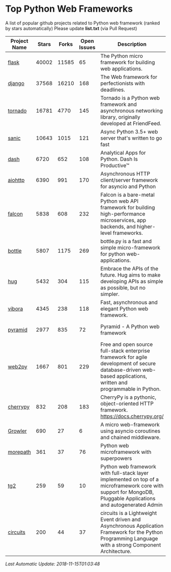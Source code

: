 # Top Python Web Frameworks
A list of popular github projects related to Python web framework (ranked by stars automatically)
Please update **list.txt** (via Pull Request)

| Project Name | Stars | Forks | Open Issues | Description | Last Commit |
| ------------ | ----- | ----- | ----------- | ----------- | ----------- |
| [flask](https://github.com/pallets/flask) | 40002 | 11585 | 65 | The Python micro framework for building web applications. | 2018-11-13 19:06:12 |
| [django](https://github.com/django/django) | 37568 | 16210 | 168 | The Web framework for perfectionists with deadlines. | 2018-11-14 14:47:22 |
| [tornado](https://github.com/tornadoweb/tornado) | 16781 | 4770 | 145 | Tornado is a Python web framework and asynchronous networking library, originally developed at FriendFeed. | 2018-11-02 20:18:39 |
| [sanic](https://github.com/huge-success/sanic) | 10643 | 1015 | 121 | Async Python 3.5+ web server that's written to go fast | 2018-11-14 13:16:43 |
| [dash](https://github.com/plotly/dash) | 6720 | 652 | 108 | Analytical Apps for Python. Dash Is Productive™ | 2018-11-12 20:13:32 |
| [aiohttp](https://github.com/aio-libs/aiohttp) | 6390 | 991 | 170 | Asynchronous HTTP client/server framework for asyncio and Python | 2018-11-14 12:20:31 |
| [falcon](https://github.com/falconry/falcon) | 5838 | 608 | 232 | Falcon is a bare-metal Python web API framework for building high-performance microservices, app backends, and higher-level frameworks. | 2018-11-09 19:50:50 |
| [bottle](https://github.com/bottlepy/bottle) | 5807 | 1175 | 269 | bottle.py is a fast and simple micro-framework for python web-applications. | 2018-10-25 18:49:23 |
| [hug](https://github.com/timothycrosley/hug) | 5432 | 304 | 115 | Embrace the APIs of the future. Hug aims to make developing APIs as simple as possible, but no simpler. | 2018-09-18 05:18:55 |
| [vibora](https://github.com/vibora-io/vibora) | 4345 | 238 | 118 | Fast, asynchronous and elegant Python web framework. | 2018-07-17 22:02:08 |
| [pyramid](https://github.com/Pylons/pyramid) | 2977 | 835 | 72 | Pyramid - A Python web framework | 2018-11-13 02:07:15 |
| [web2py](https://github.com/web2py/web2py) | 1667 | 801 | 229 | Free and open source full-stack enterprise framework for agile development of secure database-driven web-based applications, written and programmable in Python. | 2018-11-01 15:24:53 |
| [cherrypy](https://github.com/cherrypy/cherrypy) | 832 | 208 | 183 | CherryPy is a pythonic, object-oriented HTTP framework.      https://docs.cherrypy.org/ | 2018-11-05 23:28:30 |
| [Growler](https://github.com/pyGrowler/Growler) | 690 | 27 | 6 | A micro web-framework using asyncio coroutines and chained middleware. | 2017-03-12 02:39:16 |
| [morepath](https://github.com/morepath/morepath) | 361 | 37 | 76 | Python web microframework with superpowers | 2017-12-29 08:11:05 |
| [tg2](https://github.com/TurboGears/tg2) | 259 | 59 | 10 | Python web framework with full-stack layer implemented on top of a microframework core with support for MongoDB, Pluggable Applications and autogenerated Admin | 2018-11-05 00:01:33 |
| [circuits](https://github.com/circuits/circuits) | 200 | 44 | 37 | circuits is a Lightweight Event driven and Asynchronous Application Framework for the Python Programming Language with a strong Component Architecture. | 2018-09-18 13:17:24 |

*Last Automatic Update: 2018-11-15T01:03:48*